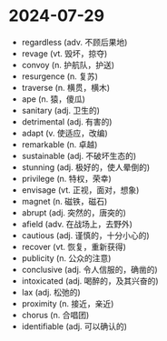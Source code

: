 # 2024-07-29

- regardless (adv. 不顾后果地)
- revage (vt. 毁坏，掠夺)
- convoy (n. 护航队，护送)
- resurgence (n. 复苏)
- traverse (n. 横贯，横木)
- ape (n. 猿，傻瓜)
- sanitary (adj. 卫生的)
- detrimental (adj. 有害的)
- adapt (v. 使适应，改编)
- remarkable (n. 卓越)
- sustainable (adj. 不破坏生态的)
- stunning (adj. 极好的，使人晕倒的)
- privilege (n. 特权，荣幸)
- envisage (vt. 正视，面对，想象)
- magnet (n. 磁铁，磁石)
- abrupt (adj. 突然的，唐突的)
- afield (adv. 在战场上，去野外)
- cautious (adj. 谨慎的，十分小心的)
- recover (vt. 恢复，重新获得)
- publicity (n. 公众的注意)
- conclusive (adj. 令人信服的，确凿的)
- intoxicated (adj. 喝醉的，及其兴奋的)
- lax (adj. 松弛的)
- proximity (n. 接近，亲近)
- chorus (n. 合唱团)
- identifiable (adj. 可以确认的)